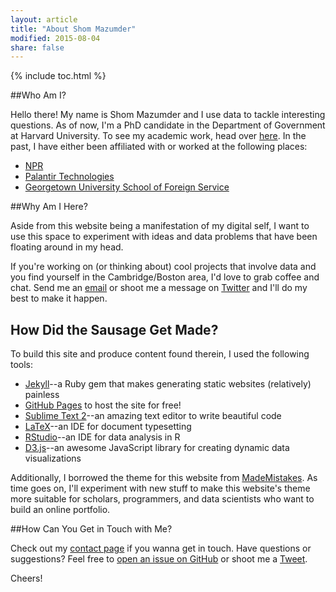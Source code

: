 ```yaml
---
layout: article
title: "About Shom Mazumder"
modified: 2015-08-04
share: false
---
```


{% include toc.html %}

##Who Am I?

Hello there! My name is Shom Mazumder and I use data to tackle interesting questions. As of now, I'm a PhD candidate in the Department of Government at Harvard University. To see my academic work, head over [here](http://scholar.harvard.edu/smazumder). In the past, I have either been affiliated with or worked at the following places:

* [NPR](http://npr.org)
* [Palantir Technologies](https://palantir.com)
* [Georgetown University School of Foreign Service](https://sfs.georgetown.edu)

##Why Am I Here?

Aside from this website being a manifestation of my digital self, I want to use this space to experiment with ideas and data problems that have been floating around in my head.

If you're working on (or thinking about) cool projects that involve data and you find yourself in the Cambridge/Boston area, I'd love to grab coffee and chat. Send me an [email](mailto:smazumder@g.harvard.edu) or shoot me a message on [Twitter](https://twitter.com/shom_mazumder) and I'll do my best to make it happen.

## How Did the Sausage Get Made?

To build this site and produce content found therein, I used the following tools:

* [Jekyll](http://jekyllrb.com)--a Ruby gem that makes generating static websites (relatively) painless
* [GitHub Pages](https://pages.github.com) to host the site for free!
* [Sublime Text 2](http://sublimetext.com)--an amazing text editor to write beautiful code
* [LaTeX](https://tug.org/mactex/)--an IDE for document typesetting
* [RStudio](https://www.rstudio.com/)--an IDE for data analysis in R
* [D3.js](http://d3js.org/)--an awesome JavaScript library for creating dynamic data visualizations

Additionally, I borrowed the theme for this website from [MadeMistakes](https://mademistakes.com/). As time goes on, I'll experiment with new stuff to make this website's theme more suitable for scholars, programmers, and data scientists who want to build an online portfolio. 

##How Can You Get in Touch with Me?

Check out my [contact page]({{site.url}}/contact/) if you wanna get in touch. Have questions or suggestions? Feel free to [open an issue on GitHub](https://github.com/shommazumder/shommazumder.github.io/issues/new) or shoot me a [Tweet](https://twitter.com/shom_mazumder).

Cheers!
